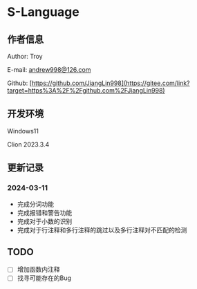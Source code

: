 # S-Language

## 作者信息

Author: Troy

E-mail: andrew998@126.com

Github: [https://github.com/JiangLin998](https://gitee.com/link?target=https%3A%2F%2Fgithub.com%2FJiangLin998)

## 开发环境

Windows11

Clion 2023.3.4

## 更新记录

### 2024-03-11

- 完成分词功能
- 完成报错和警告功能
- 完成对于小数的识别
- 完成对于行注释和多行注释的跳过以及多行注释对不匹配的检测

## TODO

- [ ] 增加函数内注释
- [ ] 找寻可能存在的Bug